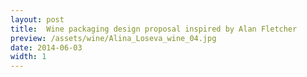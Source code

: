 ```yaml
---
layout: post
title:  Wine packaging design proposal inspired by Alan Fletcher
preview: /assets/wine/Alina_Loseva_wine_04.jpg
date: 2014-06-03
width: 1
---
```

